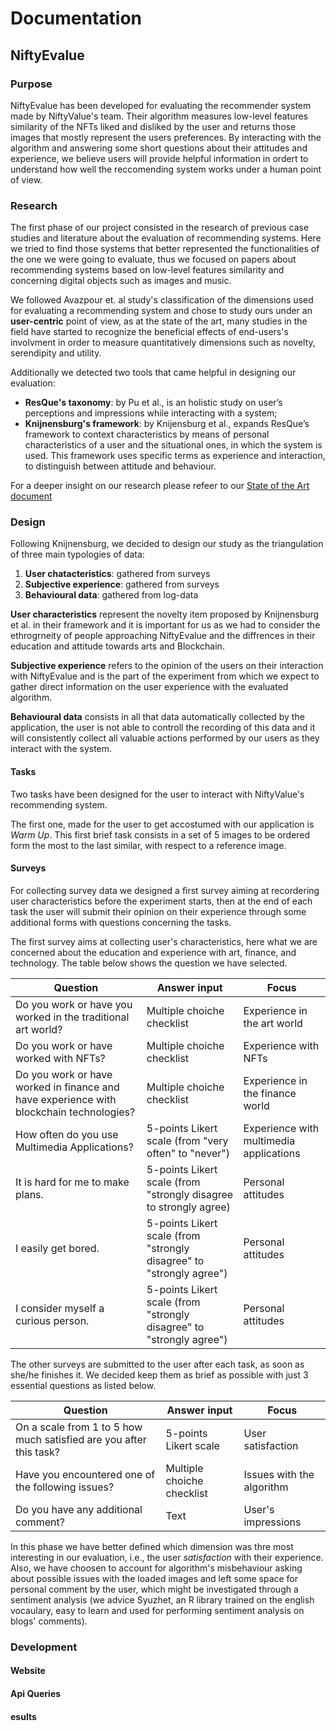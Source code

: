 # Documentation 

## NiftyEvalue



### Purpose 

NiftyEvalue has been developed for evaluating the recommender system made by NiftyValue's team. Their algorithm measures low-level features similarity of the NFTs liked and disliked by the user and returns those images that mostly represent the users preferences. 
By interacting with the algorithm and answering some short questions about their attitudes and experience, we believe users will provide helpful information in ordert to understand how well the reccomending system works under a human point of view.

### Research

The first phase of our project consisted in the research of previous case studies  and literature about the evaluation of recommending systems. Here we tried to find those systems that better represented the functionalities of the one we were going to evaluate, thus we focused on papers about recommending systems based on low-level features similarity and concerning digital objects such as images and music. 

We followed Avazpour et. al study's classification of the dimensions used for evaluating a recommending system and chose to study ours under an **user-centric** point of view, as at the state of the art, many studies in the field have started to recognize the beneficial effects of end-users's involvment in order to measure quantitatively dimensions such as novelty, serendipity and utility. 

Additionally we detected two tools that came helpful in designing our evaluation:

* **ResQue's taxonomy**: by Pu et al., is an holistic study on user’s perceptions and
impressions while interacting with a system;
* **Knijnensburg's framework**: by Knijensburg et al., expands ResQue’s framework to context characteristics by means of personal characteristics of a user and the situational ones,
in which the system is used. This framework uses specific terms as experience
and interaction, to distinguish between attitude and behaviour.

For a deeper insight on our research please refeer to our [State of the Art document]()

### Design 

Following Knijnensburg, we decided to design our study as the triangulation of three main typologies of data:

1. **User chatacteristics**: gathered from surveys
2. **Subjective experience**: gathered from surveys
3. **Behavioural data**: gathered from log-data

**User characteristics** represent the novelty item proposed by Knijnensburg et al. in their framework and it is important for us as we had to consider the ethrogrneity of people approaching NiftyEvalue and the diffrences in their education and attitude towards arts and Blockchain. 

**Subjective experience** refers to the opinion of the users on their interaction with NiftyEvalue and is the part of the experiment from which we expect to gather direct information on the user experience with the evaluated algorithm. 

**Behavioural data** consists in all that data automatically collected by the application, the user is not able to controll the recording of this data and it will consistently collect all valuable actions performed by our users as they interact with the system. 


#### Tasks

Two tasks have been designed for the user to interact with NiftyValue's recommending system.

The first one, made for the user to get accostumed with our application is *Warm Up*. This first brief task consists in a set of 5 images to be ordered form the most to the last similar, with respect to a reference image.

#### Surveys 

For collecting survey data we designed a first survey aiming at recordering user characteristics before the experiment starts, then at the end of each task the user will submit their opinion on their experience through some additional forms with questions concerning the tasks. 

The first survey aims at collecting user's characteristics, here what we are concerned about the education and experience with art, finance, and technology. The table below shows the question we have selected. 

| Question      | Answer input | Focus |
| ----------- | ----------- | ----------- |
| Do you work or have you worked in the traditional art world? | Multiple choiche checklist | Experience in the art world |
| Do you work or have worked with NFTs? | Multiple choiche checklist | Experience with NFTs |
| Do you work or have worked in finance and have experience with blockchain technologies? | Multiple choiche checklist | Experience in the finance world |
| How often do you use Multimedia Applications? | 5-points Likert scale (from "very often" to "never") | Experience with multimedia applications |
| It is hard for me to make plans. | 5-points Likert scale (from "strongly disagree to strongly agree) | Personal attitudes |
| I easily get bored. | 5-points Likert scale (from "strongly disagree" to "strongly agree") | Personal attitudes |
| I consider myself a curious person. | 5-points Likert scale (from "strongly disagree" to "strongly agree") | Personal attitudes |


The other surveys are submitted to the user after each task, as soon as she/he finishes it. We decided keep them as brief as possible with just 3 essential questions as listed below.

| Question      | Answer input | Focus |
| ----------- | ----------- | ----------- |
| On a scale from 1 to 5 how much satisfied are you after this task? |5-points Likert scale | User satisfaction |
| Have you encountered one of the following issues?| Multiple choiche checklist | Issues with the algorithm |
| Do you have any additional comment? | Text | User's impressions |

In this phase we have better defined which dimension was thre most interesting in our evaluation, i.e., the user *satisfaction* with their experience. Also, we have choosen to account for algorithm's misbehaviour asking about possible issues with the loaded images and left some space for personal comment by the user, which might be investigated  through a sentiment analysis (we advice Syuzhet, an R library trained on the english vocaulary, easy to learn  and used for performing sentiment analysis on blogs' comments). 



### Development

#### Website

#### Api Queries

#### esults
